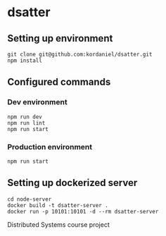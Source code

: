 # dsatter

## Setting up environment
```
git clone git@github.com:kordaniel/dsatter.git
npm install
```
## Configured commands
### Dev environment
```
npm run dev
npm run lint
npm run start
```
### Production environment
```
npm run start
```

## Setting up dockerized server
```
cd node-server
docker build -t dsatter-server .
docker run -p 10101:10101 -d --rm dsatter-server
```

Distributed Systems course project

